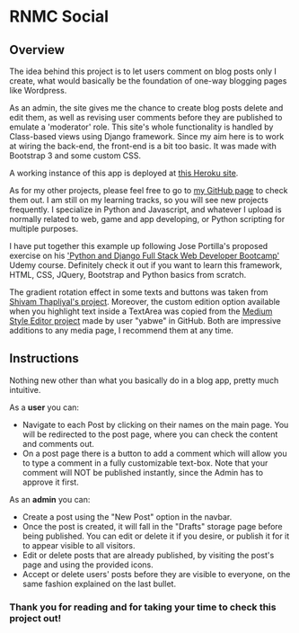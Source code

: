 RNMC Social
========================================

Overview
----------------------------------------

The idea behind this project is to let users comment on blog posts only I create, what would basically be the foundation of one-way blogging pages like Wordpress.

As an admin, the site gives me the chance to create blog posts delete and edit them, as well as revising user comments before they are published to emulate a 'moderator' role. This site's whole functionality is handled by Class-based views using Django framework. Since my aim here is to work at wiring the back-end, the front-end is a bit too basic. It was made with Bootstrap 3 and some custom CSS.

A working instance of this app is deployed at [this Heroku site](https://rnmcblog.herokuapp.com/).

As for my other projects, please feel free to go to [my GitHub page](https://github.com/RenzoMurinaCadierno) to check them out. I am still on my learning tracks, so you will see new projects frequently. I specialize in Python and Javascript, and whatever I upload is normally related to web, game and app developing, or Python scripting for multiple purposes.

I have put together this example up following Jose Portilla's proposed exercise on his ['Python and Django Full Stack Web Developer Bootcamp'](https://www.udemy.com/course/python-and-django-full-stack-web-developer-bootcamp/) Udemy course. Definitely check it out if you want to learn this framework, HTML, CSS, JQuery, Bootstrap and Python basics from scratch.

The gradient rotation effect in some texts and buttons was taken from [Shivam Thapliyal's project](https://codepen.io/thapliyalshivam/details/dvgXVO). Moreover, the custom edition option available when you highlight text inside a TextArea was copied from the [Medium Style Editor project](href="https://github.com/yabwe/medium-editor) made by user "yabwe" in GitHub. Both are impressive additions to any media page, I recommend them at any time.

Instructions
------------------------------------------

Nothing new other than what you basically do in a blog app, pretty much intuitive.

As a **user** you can:

- Navigate to each Post by clicking on their names on the main page. You will be redirected to the post page, where you can check the content and comments out.
- On a post page there is a button to add a comment which will allow you to type a comment in a fully customizable text-box. Note that your comment will NOT be published instantly, since the Admin has to approve it first.

As an **admin** you can:

- Create a post using the "New Post" option in the navbar.
- Once the post is created, it will fall in the "Drafts" storage page before being published. You can edit or delete it if you desire, or publish it for it to appear visible to all visitors.
- Edit or delete posts that are already published, by visiting the post's page and using the provided icons.
- Accept or delete users' posts before they are visible to everyone, on the same fashion explained on the last bullet.

### Thank you for reading and for taking your time to check this project out!